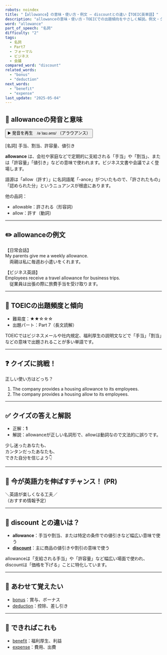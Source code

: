 ```yaml
---
robots: noindex
title: "【allowance】の意味・使い方・例文 ― discountとの違い【TOEIC英単語】"
description: "allowanceの意味・使い方・TOEICでの出題傾向をやさしく解説。例文・クイズ付きでdiscountとの違いもわかりやすく学べます。"
word: "allowance"
part_of_speech: "名詞"
difficulty: "2"
tags:
  - 名詞
  - Part7
  - フォーマル
  - ビジネス
  - 会議
compared_word: "discount"
related_words:
  - "bonus"
  - "deduction"
next_words:
  - "benefit"
  - "expense"
last_update: "2025-05-04"
---
```


## 🔰 allowanceの発音と意味

<button class="play-audio" onclick="playTTS('allowance')">
  <span class="play-audio-main">
    ▶️ 発音を再生　/əˈlaʊ.əns/
  </span>
  <span class="play-audio-sub">
    （アラウアンス）
  </span>
</button>

[名詞] 手当、割当、許容量、値引き

**allowance** は、会社や家庭などで定期的に支給される「手当」や「割当」、または「許容量」「値引き」などの意味で使われます。ビジネス文書や会議でよく登場します。

語源は「allow（許す）」に名詞語尾「-ance」がついたもので、「許されたもの」「認められた分」というニュアンスが根底にあります。

他の品詞：  
- allowable：許される（形容詞）
- allow：許す（動詞）

---

## ✏️ allowanceの例文

【日常会話】  
My parents give me a weekly allowance.  
　両親は私に毎週お小遣いをくれます。

【ビジネス英語】  
Employees receive a travel allowance for business trips.  
　従業員は出張の際に旅費手当を受け取ります。

---

## 🎯 TOEICの出題頻度と傾向

- 難易度：★★☆☆☆
- 出題パート：Part 7（長文読解）

TOEICではビジネスメールや社内規定、福利厚生の説明文などで「手当」「割当」などの意味で出題されることが多い単語です。

---

## ❓ クイズに挑戦！

正しい使い方はどっち？

1. The company provides a housing allowance to its employees.  
2. The company provides a housing allow to its employees.

---

## ✅ クイズの答えと解説

- 正解：**1**
- 解説：allowanceが正しい名詞形で、allowは動詞なので文法的に誤りです。

少し迷ったあなたも、  
カンタンだったあなたも、  
できた自分を信じよう👇️

---

## 🚀 今が英語力を伸ばすチャンス！ (PR)

<div class="info-center">
＼英語が楽しくなる工夫／<br>  
（おすすめ情報予定）
</div>

---

## 🤔  discount との違いは？

- **allowance**：手当や割当、または特定の条件での値引きなど幅広い意味で使う
- **[discount](/discount)**：主に商品の値引きや割引の意味で使う

allowanceは「支給される手当」や「許容量」など幅広い場面で使われ、discountは「価格を下げる」ことに特化しています。

---

## 🧩 あわせて覚えたい

- [bonus](/bonus)：賞与、ボーナス
- [deduction](/deduction)：控除、差し引き

---

## 📖 できればこれも

- [benefit](/benefit)：福利厚生、利益
- [expense](/expense)：費用、出費

<!-- cvid: aid49_bid25 -->
